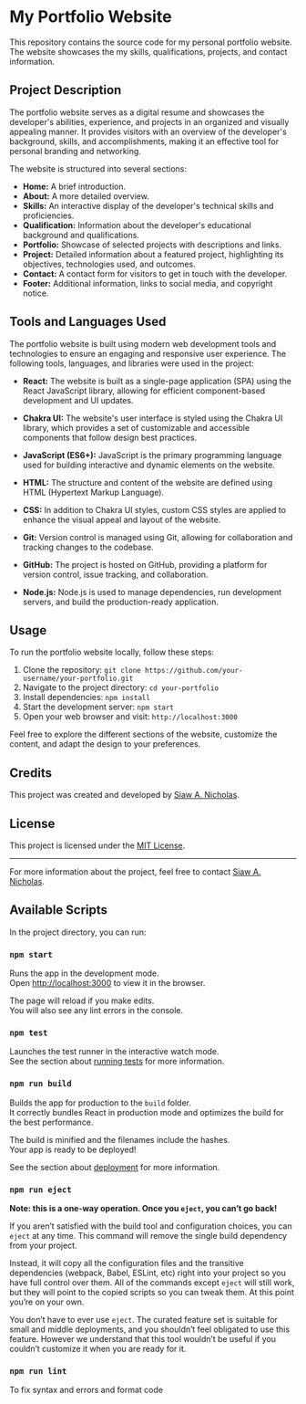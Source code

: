 # My Portfolio Website

This repository contains the source code for my personal portfolio website. The website showcases the my skills, qualifications, projects, and contact information.

## Project Description

The portfolio website serves as a digital resume and showcases the developer's abilities, experience, and projects in an organized and visually appealing manner. It provides visitors with an overview of the developer's background, skills, and accomplishments, making it an effective tool for personal branding and networking.

The website is structured into several sections:

- **Home:** A brief introduction.
- **About:** A more detailed overview.
- **Skills:** An interactive display of the developer's technical skills and proficiencies.
- **Qualification:** Information about the developer's educational background and qualifications.
- **Portfolio:** Showcase of selected projects with descriptions and links.
- **Project:** Detailed information about a featured project, highlighting its objectives, technologies used, and outcomes.
- **Contact:** A contact form for visitors to get in touch with the developer.
- **Footer:** Additional information, links to social media, and copyright notice.

## Tools and Languages Used

The portfolio website is built using modern web development tools and technologies to ensure an engaging and responsive user experience. The following tools, languages, and libraries were used in the project:

- **React:** The website is built as a single-page application (SPA) using the React JavaScript library, allowing for efficient component-based development and UI updates.

- **Chakra UI:** The website's user interface is styled using the Chakra UI library, which provides a set of customizable and accessible components that follow design best practices.

- **JavaScript (ES6+):** JavaScript is the primary programming language used for building interactive and dynamic elements on the website.

- **HTML:** The structure and content of the website are defined using HTML (Hypertext Markup Language).

- **CSS:** In addition to Chakra UI styles, custom CSS styles are applied to enhance the visual appeal and layout of the website.

- **Git:** Version control is managed using Git, allowing for collaboration and tracking changes to the codebase.

- **GitHub:** The project is hosted on GitHub, providing a platform for version control, issue tracking, and collaboration.


- **Node.js:** Node.js is used to manage dependencies, run development servers, and build the production-ready application.

## Usage

To run the portfolio website locally, follow these steps:

1. Clone the repository: `git clone https://github.com/your-username/your-portfolio.git`
2. Navigate to the project directory: `cd your-portfolio`
3. Install dependencies: `npm install`
4. Start the development server: `npm start`
5. Open your web browser and visit: `http://localhost:3000`

Feel free to explore the different sections of the website, customize the content, and adapt the design to your preferences.

## Credits

This project was created and developed by [Siaw A. Nicholas](https://github.com/ayequill).

## License

This project is licensed under the [MIT License](LICENSE).

---

For more information about the project, feel free to contact [Siaw A. Nicholas](mailto:siawnic.dev@gmail.com).

## Available Scripts

In the project directory, you can run:

### `npm start`

Runs the app in the development mode.<br /> Open
[http://localhost:3000](http://localhost:3000) to view it in the browser.

The page will reload if you make edits.<br /> You will also see any lint errors
in the console.

### `npm test`

Launches the test runner in the interactive watch mode.<br /> See the section
about
[running tests](https://facebook.github.io/create-react-app/docs/running-tests)
for more information.

### `npm run build`

Builds the app for production to the `build` folder.<br /> It correctly bundles
React in production mode and optimizes the build for the best performance.

The build is minified and the filenames include the hashes.<br /> Your app is
ready to be deployed!

See the section about
[deployment](https://facebook.github.io/create-react-app/docs/deployment) for
more information.

### `npm run eject`

**Note: this is a one-way operation. Once you `eject`, you can’t go back!**

If you aren’t satisfied with the build tool and configuration choices, you can
`eject` at any time. This command will remove the single build dependency from
your project.

Instead, it will copy all the configuration files and the transitive
dependencies (webpack, Babel, ESLint, etc) right into your project so you have
full control over them. All of the commands except `eject` will still work, but
they will point to the copied scripts so you can tweak them. At this point
you’re on your own.

You don’t have to ever use `eject`. The curated feature set is suitable for
small and middle deployments, and you shouldn’t feel obligated to use this
feature. However we understand that this tool wouldn’t be useful if you couldn’t
customize it when you are ready for it.

### `npm run lint`
To fix syntax and errors and format code
